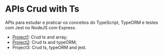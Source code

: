 # APIs Crud with Ts

APIs para estudar e praticar os conceitos do TypeScript, TypeORM e testes com Jest no NodeJS com Express.

- [Project1](https://github.com/araujo21x/API_Crud_ts_with_test/tree/master/Project1): Crud ts and array;
- [Project2](): Crud ts and typeORM;
- Project3: Crud ts, typeORM and jest.